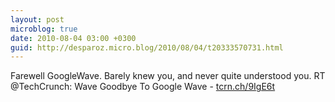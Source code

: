 ```yaml
---
layout: post
microblog: true
date: 2010-08-04 03:00 +0300
guid: http://desparoz.micro.blog/2010/08/04/t20333570731.html
---
```

Farewell GoogleWave. Barely knew you, and never quite understood you. RT @TechCrunch: Wave Goodbye To Google Wave - [tcrn.ch/9IgE6t](http://tcrn.ch/9IgE6t)

